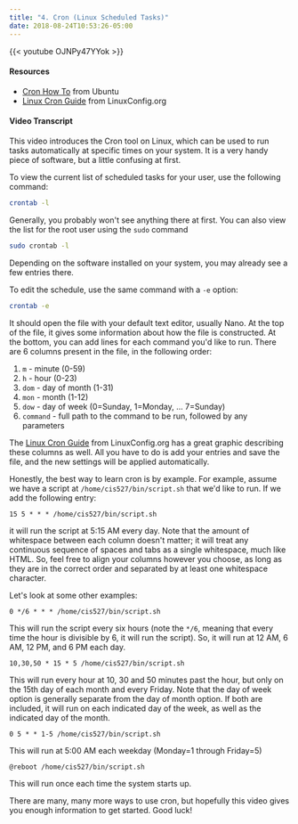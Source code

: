 ```yaml
---
title: "4. Cron (Linux Scheduled Tasks)"
date: 2018-08-24T10:53:26-05:00
---
```


{{< youtube OJNPy47YYok >}}

#### Resources

* [Cron How To](https://help.ubuntu.com/community/CronHowto) from Ubuntu
* [Linux Cron Guide](https://linuxconfig.org/linux-cron-guide) from LinuxConfig.org

#### Video Transcript

This video introduces the Cron tool on Linux, which can be used to run tasks automatically at specific times on your system. It is a very handy piece of software, but a little confusing at first.

To view the current list of scheduled tasks for your user, use the following command:

```bash
crontab -l
```

Generally, you probably won't see anything there at first. You can also view the list for the root user using the `sudo` command

```bash
sudo crontab -l
```

Depending on the software installed on your system, you may already see a few entries there.

To edit the schedule, use the same command with a `-e` option:

```bash
crontab -e
```

It should open the file with your default text editor, usually Nano. At the top of the file, it gives some information about how the file is constructed. At the bottom, you can add lines for each command you'd like to run. There are 6 columns present in the file, in the following order:

1. `m` - minute (0-59)
1. `h` - hour (0-23)
1. `dom` - day of month (1-31)
1. `mon` - month (1-12)
1. `dow` - day of week (0=Sunday, 1=Monday, ... 7=Sunday)
1. `command` - full path to the command to be run, followed by any parameters

The [Linux Cron Guide](https://linuxconfig.org/linux-cron-guide) from LinuxConfig.org has a great graphic describing these columns as well. All you have to do is add your entries and save the file, and the new settings will be applied automatically.

Honestly, the best way to learn cron is by example. For example, assume we have a script at `/home/cis527/bin/script.sh` that we'd like to run. If we add the following entry:

```
15 5 * * * /home/cis527/bin/script.sh
```

it will run the script at 5:15 AM every day. Note that the amount of whitespace between each column doesn't matter; it will treat any continuous sequence of spaces and tabs as a single whitespace, much like HTML. So, feel free to align your columns however you choose, as long as they are in the correct order and separated by at least one whitespace character.

Let's look at some other examples:

```
0 */6 * * * /home/cis527/bin/script.sh
```

This will run the script every six hours (note the `*/6`, meaning that every time the hour is divisible by 6, it will run the script). So, it will run at 12 AM, 6 AM, 12 PM, and 6 PM each day.

```
10,30,50 * 15 * 5 /home/cis527/bin/script.sh
```

This will run every hour at 10, 30 and 50 minutes past the hour, but only on the 15th day of each month and every Friday. Note that the day of week option is generally separate from the day of month option. If both are included, it will run on each indicated day of the week, as well as the indicated day of the month.

```
0 5 * * 1-5 /home/cis527/bin/script.sh
```

This will run at 5:00 AM each weekday (Monday=1 through Friday=5)

```
@reboot /home/cis527/bin/script.sh
```
This will run once each time the system starts up.

There are many, many more ways to use cron, but hopefully this video gives you enough information to get started. Good luck!
